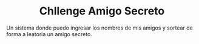 <h1 align="center"> Chllenge Amigo Secreto </h1>

Un sistema donde puedo ingresar los nombres de mis amigos y sortear de forma a leatoria un amigo secreto.
